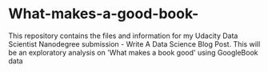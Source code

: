 # What-makes-a-good-book-
This repository contains the files and information for my Udacity Data Scientist Nanodegree submission - Write A Data Science Blog Post. This will be an exploratory analysis on 'What makes a book good' using GoogleBook data
